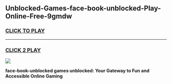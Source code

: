 
## Unblocked-Games-face-book-unblocked-Play-Online-Free-9gmdw
<h3>
<a href="https://premium76.site?title=face-book-unblocked&ref=26A">CLICK TO PLAY</a></h3>
<hr>

<h3>
<a href="https://premium76.site?title=face-book-unblocked&ref=26A">CLICK 2 PLAY</a>
  
</h3>

<a href="https://premium76.site?title=face-book-unblocked&ref=26A"><img src="https://clearcache.store/games.png"></a>


**face-book-unblocked games unblocked: Your Gateway to Fun and Accessible Online Gaming**

